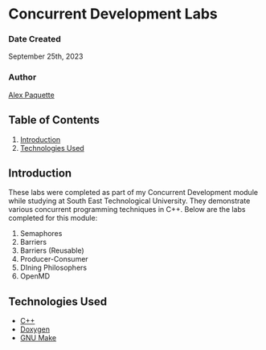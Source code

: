 # Concurrent Development Labs

### Date Created
September 25th, 2023

### Author
[Alex Paquette](https://github.com/apaquette)

## Table of Contents
1. [Introduction](#introduction)
2. [Technologies Used](#technologies-used)

## Introduction
These labs were completed as part of my Concurrent Development module while studying at South East Technological University. They demonstrate various concurrent programming techniques in C++. Below are the labs completed for this module:

1. Semaphores
2. Barriers
3. Barriers (Reusable)
4. Producer-Consumer
5. DIning Philosophers
6. OpenMD

## Technologies Used
- [C++](https://en.wikipedia.org/wiki/C%2B%2B)
- [Doxygen](https://www.doxygen.nl/index.html)
- [GNU Make](https://www.gnu.org/software/make/manual/make.html)
